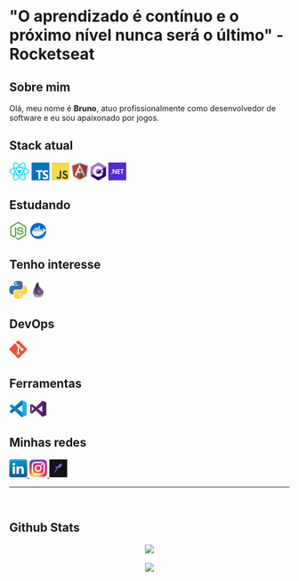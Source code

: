# "O aprendizado é contínuo e o próximo nível nunca será o último" - Rocketseat

## Sobre mim
Olá, meu nome é **Bruno**, atuo profissionalmente como desenvolvedor de software e eu sou apaixonado por jogos.

## Stack atual
![ReactJS](./icons/react.png)
![TypeScript](./icons/typescript.png)
![JavaScript](./icons/javascript.png)
![Angular](./icons/angular.png)
![CSharp](./icons/csharp.png)
![DotNet](./icons/dotnet.png)

## Estudando
![Node.js](./icons/nodejs.png)
![Docker](./icons/docker.png)

## Tenho interesse
![Python](./icons/python.png)
![Elixir](./icons/elixir.png)

## DevOps
![Git](./icons/git.png)

## Ferramentas
![VSCode](./icons/vscode.png)
![Visual Studio](./icons/visualstudio.png)

## Minhas redes
<a href="https://www.linkedin.com/in/brunofeitoza634/" target="_blank" rel="noopener noreferrer">
  <img src="./icons/linkedin.png" alt="LinkedIn">
</a>

<a href="https://www.instagram.com/brfeitoza/" target="_blank" rel="noopener noreferrer">
  <img src="./icons/instagram.png" alt="Instagram">
</a>

<a href="https://app.rocketseat.com.br/me/bruno-fernando-feitoza-1567173457" target="_blank" rel="noopener noreferrer">
  <img src="./icons/rocketseat.png" alt="Rocketseat">
</a>

<hr> <br>

## Github Stats

<p align="center">
  <img src="https://github-readme-stats.vercel.app/api?username=azotief&show_icons=true&theme=tokyonight&count_private=true&hide=issues&card_width=500">
</p>

<p align="center">
  <img src="https://github-readme-stats.vercel.app/api/top-langs/?username=azotief&theme=tokyonight&card_width=495">
</p>
